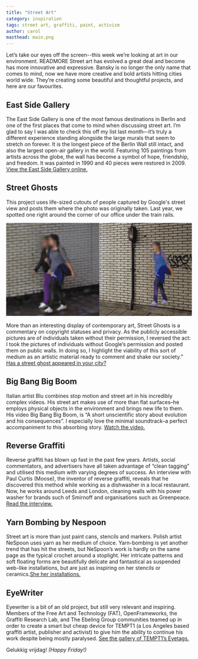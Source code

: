 ```yaml
---
title: "Street Art"
category: inspiration
tags: street art, graffiti, paint, activism
author: carol
masthead: main.png
---
```


Let’s take our eyes off the screen--this week we’re looking at art in our environment. READMORE Street art has evolved a great deal and become has more innovative and expressive. Bansky is no longer the only name that comes to mind, now we have more creative and bold artists hitting cities world wide. They’re creating some beautiful and thoughtful projects, and here are our favourites.

## East Side Gallery
The East Side Gallery is one of the most famous destinations in Berlin and one of the first places that come to mind when discussing street art. I’m glad to say I was able to check this off my list last month–-it’s truly a different experience standing alongside the large murals that seem to stretch on forever. It is the longest piece of the Berlin Wall still intact, and also the largest open-air gallery in the world. Featuring 105 paintings from artists across the globe, the wall has become a symbol of hope, friendship, and freedom. It was painted in 1990 and 40 pieces were restored in 2009. [View the East Side Gallery online.](http://www.eastsidegallery-berlin.de/data/eng/index-eng.htm)

## Street Ghosts
This project uses life-sized cutouts of people captured by Google's street view and posts them where the photo was originally taken. Last year, we spotted one right around the corner of our office under the train rails.

![Street Ghosts on Houtmankade](08-01-links/houtmankade.png)

More than an interesting display of contemporary art, Street Ghosts is a commentary on copyright statuses and privacy.
    As the publicly accessible pictures are of individuals taken without their permission, I reversed the act: I took the pictures of individuals without Google’s permission and posted them on public walls. In doing so, I highlight the viability of this sort of medium as an artistic material ready to comment and shake our society.”
[Has a street ghost appeared in your city?](http://streetghosts.net/)

## Big Bang Big Boom
Italian artist Blu combines stop motion and street art in his incredibly complex videos. His street art makes use of more than flat surfaces–he employs physical objects in the environment and brings new life to them. His video Big Bang Big Boom, is “A short unscientific story about evolution and his consequences”. I especially love the minimal soundtrack–a perfect accompaniment to this absorbing story. [Watch the video.](https://www.youtube.com/watch?v=sMoKcsN8wM8)

## Reverse Graffiti
Reverse graffiti has blown up fast in the past few years. Artists, social commentators, and advertisers have all taken advantage of “clean tagging” and utilised this medium with varying degrees of success. An interview with Paul Curtis (Moose), the inventor of reverse graffiti, reveals that he discovered this method while working as a dishwasher in a local restaurant. Now, he works around Leeds and London, cleaning walls with his power washer for brands such of Smirnoff and organisations such as Greenpeace. [Read the interview.](http://theactivesoul.wordpress.com/2013/08/11/interview-with-moose-the-inventor-of-reverse-graffiti/)

## Yarn Bombing by Nespoon
Street art is more than just paint cans, stencils and markers. Polish artist NeSpoon uses yarn as her medium of choice. Yarn-bombing is yet another trend that has hit the streets, but NeSpoon’s work is hardly on the same page as the typical crochet around a stoplight. Her intricate patterns and soft floating forms are beautifully delicate  and fantastical as suspended web-like installations, but are just as inspiring on her stencils or ceramics.[She her installations.](https://www.behance.net/gallery/13293299/Installations-2013)

## EyeWriter
Eyewriter is a bit of an old project, but still very relevant and inspiring. Members of the Free Art and Technology (FAT), OpenFrameworks, the Graffiti Research Lab, and The Ebeling Group communities teamed up in order to create a smart but cheap device for TEMPT1 (a Los Angeles based graffiti artist, publisher and activist) to give him the ability to continue his work despite being mostly paralysed. [See the gallery of TEMPT1’s Eyetags.](http://eyewriter.org/images/)

Gelukkig vrijdag! _(Happy Friday!)_
